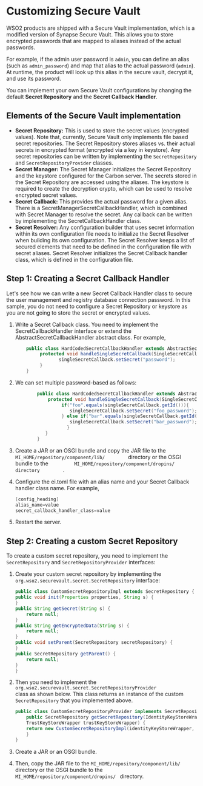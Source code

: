 # Customizing Secure Vault

WSO2 products are shipped with a Secure Vault implementation, which is a
modified version of Synapse Secure Vault. This allows you to store
encrypted passwords that are mapped to aliases instead of the actual passwords. 

For example, if the admin user password is `admin`, you can define an alias (such as `admin_password`) and map that alias to the actual password (`admin`). At runtime, the product will look up this alias in the secure
vault, decrypt it, and use its password.

You can implement your own Secure Vault configurations by changing the
default **Secret Repository** and the **Secret Callback Handler**.

## Elements of the Secure Vault implementation

-   **Secret Repository:** This is used to store the secret values
    (encrypted values). Note that, currently, Secure Vault
    only implements file based secret repositories. The Secret
    Repository stores aliases vs. their actual secrets in encrypted
    format (encrypted via a key in keystore). Any secret repositories
    can be written by implementing the `SecretRepository` and `SecretRepositoryProvider` classes. 
-   **Secret Manager:** The Secret Manager initializes the Secret
    Repository and the keystore configured for the Carbon server. The
    secrets stored in the Secret Repository are accessed using the
    aliases. The keystore is required to create the decryption crypto,
    which can be used to resolve encrypted secret values.  
-   **Secret Callback:** This provides the actual password for a given
    alias. There is a SecretManagerSecretCallbackHandler, which is
    combined with Secret Manager to resolve the secret. Any callback can
    be written by implementing the SecretCallbackHandler class.
-   **Secret Resolver:** Any configuration builder that uses secret
    information within its own configuration file needs to initialize
    the Secret Resolver when building its own configuration. The Secret
    Resolver keeps a list of secured elements that need to be defined in
    the configuration file with secret aliases. Secret Resolver
    initializes the Secret Callback handler class, which is defined in
    the configuration file.

## Step 1: Creating a Secret Callback Handler

Let's see how we can write a new Secret Callback Handler class to secure
the user management and registry database connection password. In this
sample, you do not need to configure a Secret Repository or keystore as you are not going to store the secret or
encrypted values.

1.  Write a Secret Callback class. You need to implement the
    SecretCallbackHandler interface or extend the
    AbstractSecretCallbackHandler abstract class. For example,  

    ``` java
        public class HardCodedSecretCallbackHandler extends AbstractSecretCallbackHandler {
             protected void handleSingleSecretCallback(SingleSecretCallback singleSecretCallback) {
                    singleSecretCallback.setSecret("password");
             }
        }
    ```

2.  We can set multiple password-based as follows: <span
    class="underline"><span class="underline">  
    </span></span>

    ``` java
            public class HardCodedSecretCallbackHandler extends AbstractSecretCallbackHandler {
                protected void handleSingleSecretCallback(SingleSecretCallback singleSecretCallback) {
                     if("foo".equals(singleSecretCallback.getId())){
                        singleSecretCallback.setSecret("foo_password");
                     } else if("bar".equals(singleSecretCallback.getId())){
                        singleSecretCallback.setSecret("bar_password");
                       }
               }
            }
    ```

3.  Create a JAR or an OSGI bundle and copy the JAR file to the
    `          MI_HOME/repository/component/lib/         `
    directory or the OSGI bundle to the
    `          MI_HOME/repository/component/dropins/ directory         `
    .
4.  Configure the ei.toml file
    with an alias name and your Secret Callback handler class name. For
    example,  

    ``` java
    [config_heading]
    alias_name=value
    secret_callback_handler_class=value
    ```

5.  Restart the server.

## Step 2: Creating a custom Secret Repository

To create a custom secret repository, you need to implement the
`SecretRepository` and `SecretRepositoryProvider` interfaces:

1.  Create your custom secret repository by implementing the `org.wso2.securevault.secret.SecretRepository` interface:

    ``` java
    public class CustomSecretRepositoryImpl extends SecretRepository {
    public void init(Properties properties, String s) {
    }
    public String getSecret(String s) {
        return null;
    }
    public String getEncryptedData(String s) {
        return null;
    }
    public void setParent(SecretRepository secretRepository) {
    }
    public SecretRepository getParent() {
        return null;
    }
    } 
    ```

2.  Then you need to implement the `org.wso2.securevault.secret.SecretRepositoryProvider                  `
    class as shown below. This class returns an instance of the custom
    `SecretRepository` that you implemented above.

    ``` java
    public class CustomSecretRepositoryProvider implements SecretRepositoryProvider {
        public SecretRepository getSecretRepository(IdentityKeyStoreWrapper identityKeyStoreWrapper,
        TrustKeyStoreWrapper trustKeyStoreWrapper) {
        return new CustomSecretRepositoryImpl(identityKeyStoreWrapper, trustKeyStoreWrapper);
        }
    } 
    ```

3.  Create a JAR or an OSGI bundle.

4.  Then, copy the JAR file to the
    `MI_HOME/repository/component/lib/              `
    directory or the OSGI bundle to the
    `MI_HOME/repository/component/dropins/ ` directory.

